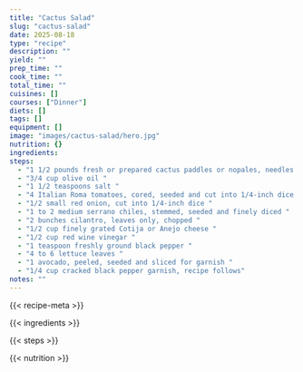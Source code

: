 ```yaml
---
title: "Cactus Salad"
slug: "cactus-salad"
date: 2025-08-18
type: "recipe"
description: ""
yield: ""
prep_time: ""
cook_time: ""
total_time: ""
cuisines: []
courses: ["Dinner"]
diets: []
tags: []
equipment: []
image: "images/cactus-salad/hero.jpg"
nutrition: {}
ingredients:
steps:
  - "1 1/2 pounds fresh or prepared cactus paddles or nopales, needles removed "
  - "3/4 cup olive oil "
  - "1 1/2 teaspoons salt "
  - "4 Italian Roma tomatoes, cored, seeded and cut into 1/4-inch dice "
  - "1/2 small red onion, cut into 1/4-inch dice "
  - "1 to 2 medium serrano chiles, stemmed, seeded and finely diced "
  - "2 bunches cilantro, leaves only, chopped "
  - "1/2 cup finely grated Cotija or Anejo cheese "
  - "1/2 cup red wine vinegar "
  - "1 teaspoon freshly ground black pepper "
  - "4 to 6 lettuce leaves "
  - "1 avocado, peeled, seeded and sliced for garnish "
  - "1/4 cup cracked black pepper garnish, recipe follows"
notes: ""
---
```

{{< recipe-meta >}}

{{< ingredients >}}

{{< steps >}}

{{< nutrition >}}
